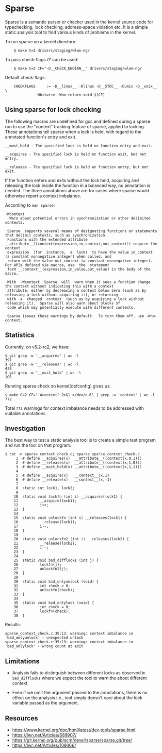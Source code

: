 # Sparse


Sparse is a semantic parser or checker used in the kernel source code
for typechecking, lock checking, address-space violation etc. It is
a simple static analysis tool to find various kinds of problems in
the kernel.

To run sparse on a kernel directory:
```
	$ make C=2 drivers/staging/wlan-ng/
```

To pass check-flags `CF` can be used:
```
	$ make C=2 CF="-D__CHECK_ENDIAN__" drivers/staging/wlan-ng/
```

Default check-flags:
```
	CHECKFLAGS     := -D__linux__ -Dlinux -D__STDC__ -Dunix -D__unix__ \
			  -Wbitwise -Wno-return-void $(CF)
```

## Using sparse for lock checking

The following macros are undefined for gcc and defined during a sparse
run to use the "context" tracking feature of sparse, applied to
locking.  These annotations tell sparse when a lock is held, with
regard to the annotated function's entry and exit.

```
__must_hold - The specified lock is held on function entry and exit.

__acquires - The specified lock is held on function exit, but not entry.

__releases - The specified lock is held on function entry, but not exit.

```

If the function enters and exits without the lock held, acquiring and 
releasing the lock inside the function in a balanced way, no
annotation is needed.  The three annotations above are for cases where
sparse would otherwise report a context imbalance.

According to `man sparse`:

```
-Wcontext
  Warn about potential errors in synchronization or other delimited contexts.

 Sparse  supports several means of designating functions or statements that delimit contexts, such as synchronization.
 Functions with the extended attribute __attribute__((context(expression,in_context,out_context)) require the  context
 expression  (for  instance,  a  lock)  to have the value in_context (a constant nonnegative integer) when called, and
 return with the value out_context (a constant nonnegative integer).  For APIs defined via macros, use  the  statement
 form __context__(expression,in_value,out_value) in the body of the macro.

 With  -Wcontext  Sparse  will  warn when it sees a function change the context without indicating this with a context
 attribute, either by decreasing a context below zero (such as by releasing a lock without acquiring it), or returning
 with  a  changed  context  (such as by acquiring a lock without releasing it).  Sparse will also warn about blocks of
 code which may potentially execute with different contexts.

 Sparse issues these warnings by default.  To turn them off, use -Wno-context.
```

## Statistics

Currently, on v5.2-rc2, we have:

```
$ git grep -w '__acquires' | wc -l
391
$ git grep -w '__releases' | wc -l
438
$ git grep -w '__must_hold' | wc -l
105
```

Running sparse check on kernel(defconfig) gives us:

```
$ make C=2 CF="-Wcontext" 2>&1 >/dev/null | grep -w 'context' | wc -l
772
```

Total `772` warnings for context imbalance needs to be addressed with
suitable annotations.

## Investigation

The best way to test a static analysis tool is to create a simple test
program and run the tool on that program:

```
$ cat -n sparse_context_check.c; sparse sparse_context_check.c 
     1	# define __acquires(x)  __attribute__((context(x,0,1)))
     2	# define __releases(x)  __attribute__((context(x,1,0)))
     3	# define __must_hold(x) __attribute__((context(x,1,1)))
     4	
     5	# define __acquire(x)   __context__(x,1)
     6	# define __release(x)   __context__(x,-1)
     7	
     8	static int lock1, lock2;
     9	
    10	static void lockfn (int i) __acquires(lock1) {
    11	        __acquire(lock1);
    12	        i++;
    13	}
    14	
    15	static void unlockfn (int i) __releases(lock1) {
    16	        __release(lock1);
    17	        i--;
    18	}
    19	
    20	static void unlockfn2 (int i) __releases(lock2) {
    21	        __release(lock2);
    22	        i--;
    23	}
    24	
    25	static void bad_difflocks (int j) {
    26	        lockfn(j);
    27	        unlockfn2(j);
    28	}
    29	
    30	static void bad_onlyunlock (void) {
    31	        int check = 0;
    32	        unlockfn(check);
    33	}
    34	
    35	static void bad_onlylock (void) {
    36	        int check = 0;
    37	        lockfn(check);
    38	}
```

Results:

```
sparse_context_check.c:30:13: warning: context imbalance in 'bad_onlyunlock' - unexpected unlock
sparse_context_check.c:35:13: warning: context imbalance in 'bad_onlylock' - wrong count at exit
```

## Limitations

* Analysis fails to distinguish between different locks as observed in
 `bad_difflocks` where we expect the tool to warn the about different
  context.

* Even if we omit the argument passed to the annotations, there is no
  effect on the analysis i.e., tool simply doesn't care about the
  lock variable passed as the argument.

## Resources

* https://www.kernel.org/doc/html/latest/dev-tools/sparse.html
* https://lwn.net/Articles/689907/
* https://git.kernel.org/pub/scm/devel/sparse/sparse.git/tree/
* https://lwn.net/Articles/109066/
